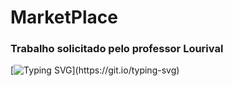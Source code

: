# MarketPlace

### Trabalho solicitado pelo professor Lourival

[![Typing SVG](https://readme-typing-svg.herokuapp.com/?color=F4A460&size=40&center=true&vCenter=true&width=1000&lines=Thiago,+Silva,+Da,+Cruz+e+2+modulo.)](https://git.io/typing-svg)
  
